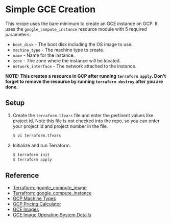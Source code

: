 # Simple GCE Creation

This recipe uses the bare minimum to create an GCE instance on GCP. It uses the `google_compute_instance` resource module with 5 required parameters:

* `boot_disk` - The boot disk including the OS image to use.
* `machine_type` - The machine type to create.
* `name` - Name for the instance.
* `zone` - The zone where the instance will be located.
* `network_interface` - The network attached to the instance.

**NOTE: This creates a resource in GCP after running `terraform apply`. Don't forget to remove the resource by running `terraform destroy` after you are done.**

## Setup

1. Create the `terraform.tfvars` file and enter the pertinent values like project id. Note this file is not checked into the repo, so you can enter your project id and project number in the file.

   ```bash
   $ vi terraform.tfvars
   ```
1. Initialize and run Terraform.

   ```bash
   $ terraform init
   $ terraform apply
   ```

## Reference

* [Terraform: google_compute_image](https://www.terraform.io/docs/providers/google/r/compute_image.html)
* [Terrafrom: google_compute_instance](https://www.terraform.io/docs/providers/google/r/compute_instance.html)
* [GCP Machine Types](https://cloud.google.com/compute/docs/machine-types)
* [GCP Pricing Calculator](https://cloud.google.com/products/calculator)
* [GCE Images](https://cloud.google.com/compute/docs/images)
* [GCE Image Operating System Details](https://cloud.google.com/compute/docs/images/os-details)
